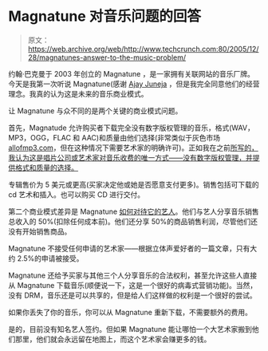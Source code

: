 # Magnatune 对音乐问题的回答 

> 原文：<https://web.archive.org/web/http://www.techcrunch.com:80/2005/12/28/magnatunes-answer-to-the-music-problem/>

约翰·巴克曼于 2003 年创立的 Magnatune ，是一家拥有关联网站的音乐厂牌。今天是我第一次听说 Magnatune(感谢 [Ajay Juneja](https://web.archive.org/web/20221208220322/http://weblogs.asp.net/ajuneja/archive/2005/12/28/434094.aspx) ，但是我完全同意他们的经营理念。我真的认为这是未来的音乐商业模式。

让 Magnatune 与众不同的是两个关键的商业模式问题。

首先，Magnatude 允许购买者下载完全没有数字版权管理的音乐，格式(WAV，MP3，OGG，FLAC 和 AAC)和质量由他们选择(非常类似于灰色市场[allofmp3.com](https://web.archive.org/web/20221208220322/http://www.allofmp3.com/)，但在这种情况下需要艺术家的明确许可)。正如我在之前[所写的，我认为这是唱片公司或艺术家对音乐收费的唯一方式——没有数字版权管理，并提供格式和质量的选择。](https://web.archive.org/web/20221208220322/http://www.crunchnotes.com/?p=103)

专辑售价为 5 美元或更高(买家决定他或她是否愿意支付更多)。销售包括可下载的 cd 艺术和插入。也可以购买 CD 进行交付。

第二个商业模式差异是 Magnatune [如何对待它的艺人](https://web.archive.org/web/20221208220322/http://magnatune.com/info/terms)。他们与艺人分享音乐销售总收入的 50%(扣除任何成本前)。他们还分享 50%的商品销售利润，尽管他们还没有开始销售商品。

Magnatune 不接受任何申请的艺术家——根据立体声爱好者的一篇文章，只有大约 2.5%的申请被接受。

Magnatune 还给予买家与其他三个人分享音乐的合法权利，甚至允许这些人直接从 Magnatune 下载音乐(顺便说一下，这是一个很好的病毒式营销功能)。当然，没有 DRM，音乐还是可以共享的，但是给人们这样做的权利是一个很好的尝试。

如果你丢失了你的音乐，你可以从 Magnatune 重新下载，不需要额外的费用。

是的，目前没有知名艺人签约。但如果 Magnatune 能让哪怕一个大艺术家搬到他们那里，他们就会永远留在地图上，而这个艺术家会赚更多的钱。